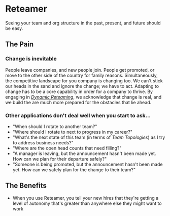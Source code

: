 # Reteamer

Seeing your team and org structure in the past, present, and future should be easy.

## The Pain
### Change is inevitable
People leave companies, and new people join. People get promoted, or move to the other side of the country
for family reasons. Simultaneously, the competitive landscape for you company is changing too. We can't stick our heads
in the sand and ignore the change; we have to act. Adapting to change has to be a core capability in order for a company 
to thrive. By engaging in [_Dynamic Reteaming_](https://www.heidihelfand.com/dynamic-reteaming/), we acknowledge that change is real, and we build the are much more
prepared for the obstacles that lie ahead.

### Other applications don't deal well when you start to ask...
- "When should I rotate to another team?"
- "Where should I rotate to next to progress in my career?"
- "What's the next state of this team (in terms of _Team Topologies_) as I try to address business needs?"
- "Where are the open head counts that need filling?"
- "A manager is leaving, but the announcement hasn't been made yet. How can we plan for their departure safely?"
- "Someone is being promoted, but the announcement hasn't been made yet. How can we safely plan for the change to their team?"

## The Benefits

- When you use Reteamer, you tell your new hires that they're getting a level of autonomy that's greater than anywhere else they might want to work
